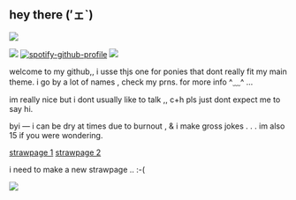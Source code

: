 ## hey there (′ェ`)

![](https://64.media.tumblr.com/ea22703373a72ec940988c4360f42cd3/a8c76c7024ad54c6-0d/s1280x1920/e5c70ebf91e8be96ac9cec9ddc2aea8b8dc518a6.pnj)

![](https://64.media.tumblr.com/ed96630f648aa8b828fe472f702cdc48/23f6a82562e0f460-45/s250x400/54e320feffc647de89e6b1b475fe0ee42a02477a.webp)
[![spotify-github-profile](https://spotify-github-profile.kittinanx.com/api/view?uid=9zxx0pmsegu9seluh3kb8hgxg&cover_image=true&theme=natemoo-re&show_offline=true&background_color=121212&interchange=false&bar_color=d0cb39&bar_color_cover=false)](https://github.com/kittinan/spotify-github-profile) ![](https://64.media.tumblr.com/ed96630f648aa8b828fe472f702cdc48/23f6a82562e0f460-45/s250x400/54e320feffc647de89e6b1b475fe0ee42a02477a.webp)

welcome to my github,, i usse thjs one for ponies that dont really fit my main theme.
i go by a lot of names , 
check my prns. for more info ^﹏^ ...

im really nice but i dont usually like to talk ,, c+h pls just dont expect me to say hi. 

byi — i can be dry at times due to burnout , & i make gross jokes . . . im also 15 if you were wondering. 

 [strawpage 1](https://resonance-cascade.straw.page) [strawpage 2](https://asspancakez.straw.page)

 i need to make a new strawpage .. :-(

![](https://64.media.tumblr.com/ea22703373a72ec940988c4360f42cd3/a8c76c7024ad54c6-0d/s1280x1920/e5c70ebf91e8be96ac9cec9ddc2aea8b8dc518a6.pnj)
<!--
**b1gb0nerD0wnth3lan3/b1gb0nerD0wnth3lan3** is a ✨ _special_ ✨ repository because its `README.md` (this file) appears on your GitHub profile.

Here are some ideas to get you started:

- 🔭 I’m currently working on ...
- 🌱 I’m currently learning ...
- 👯 I’m looking to collaborate on ...
- 🤔 I’m looking for help with ...
- 💬 Ask me about ...
- 📫 How to reach me: ...
- 😄 Pronouns: ...
- ⚡ Fun fact: ...
-->
